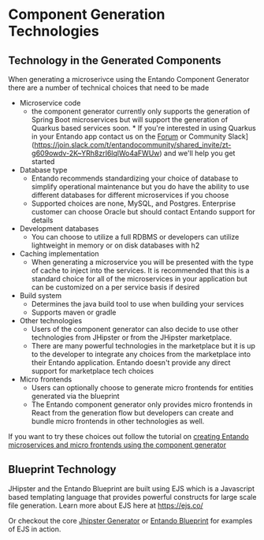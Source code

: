 # Component Generation Technologies

## Technology in the Generated Components

When generating a microserivce using the Entando Component Generator there are a number of technical choices that need to be made

* Microservice code
  * the component generator currently only supports the generation of Spring Boot microservices but will support the generation of Quarkus based services soon. * If you're interested in using Quarkus in your Entando app contact us on the [Forum](https://forum.entando.org/) or Community Slack](https://join.slack.com/t/entandocommunity/shared_invite/zt-g609owdv-2K~YRh8zrI6lqlWo4aFWUw) and we'll help you get started
* Database type
  * Entando recommends standardizing your choice of database to simplify operational maintenance but you do have the ability to use different databases for different microservices if you choose
  * Supported choices are none, MySQL, and Postgres. Enterprise customer can choose Oracle but should contact Entando support for details
* Development databases
  * You can choose to utilize a full RDBMS or developers can utilize lightweight in memory or on disk databases with h2
* Caching implementation
  * When generating a microservice you will be presented with the type of cache to inject into the services. It is recommended that this is a standard choice for all of the microservices in your application but can be customized on a per service basis if desired
* Build system
  * Determines the java build tool to use when building your services
  * Supports maven or gradle
* Other technologies
  * Users of the component generator can also decide to use other technologies from JHipster or from the JHipster marketplace.
  * There are many powerful technologies in the marketplace but it is up to the developer to integrate any choices from the marketplace into their Entando application. Entando doesn't provide any direct support for marketplace tech choices
* Micro frontends
  * Users can optionally choose to generate micro frontends for entities generated via the blueprint
  * The Entando component generator only provides micro frontends in React from the generation flow but developers can create and bundle micro frontends in other technologies as well.

If you want to try these choices out follow the tutorial on [creating Entando microservices and micro frontends using the component generator](../../tutorials/backend-developers/generate-microservices-and-micro-frontends.md)

## Blueprint Technology

JHipster and the Entando Blueprint are built using EJS which is a Javascript based templating language that provides powerful constructs for large scale file generation. Learn more about EJS here at https://ejs.co/

Or checkout the core [Jhipster Generator](https://github.com/jhipster/generator-jhipster) or [Entando Blueprint](https://github.com/entando/entando-blueprint) for examples of EJS in action.
